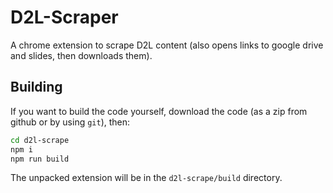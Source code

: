# D2L-Scraper
A chrome extension to scrape D2L content (also opens links to google drive and slides, then downloads them).

## Building
If you want to build the code yourself, download the code (as a zip from github or by using `git`), then:

```bash
cd d2l-scrape
npm i
npm run build
```

The unpacked extension will be in the `d2l-scrape/build` directory.
